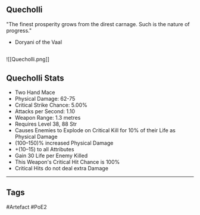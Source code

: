 ## Quecholli
"The finest prosperity grows from the direst
carnage. Such is the nature of progress."
- Doryani of the Vaal
##
![[Quecholli.png]]
## Quecholli Stats
- Two Hand Mace
- Physical Damage: 62-75
- Critical Strike Chance: 5.00%
- Attacks per Second: 1.10
- Weapon Range: 1.3 metres
- Requires Level 38, 88 Str
- Causes Enemies to Explode on Critical Kill for 10% of their Life as Physical Damage
- (100–150)% increased Physical Damage
- +(10–15) to all Attributes
- Gain 30 Life per Enemy Killed
- This Weapon's Critical Hit Chance is 100%
- Critical Hits do not deal extra Damage


---
## Tags
#Artefact
#PoE2